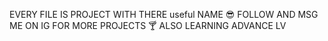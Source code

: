 EVERY FILE IS PROJECT WITH THERE useful NAME 😎
FOLLOW AND MSG ME ON IG FOR MORE PROJECTS 🍸
ALSO LEARNING ADVANCE LV
